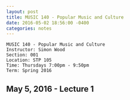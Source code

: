 ```yaml
---
layout: post
title: MUSIC 140 - Popular Music and Culture
date: 2016-05-02 18:56:00 -0400
categories: notes
--- 
```


    MUSIC 140 - Popular Music and Culture
    Instructor: Simon Wood
    Section: 001
    Location: STP 105
    Time: Thursdays 7:00pm - 9:50pm
    Term: Spring 2016
    

May 5, 2016 - Lecture 1
-----------------------





